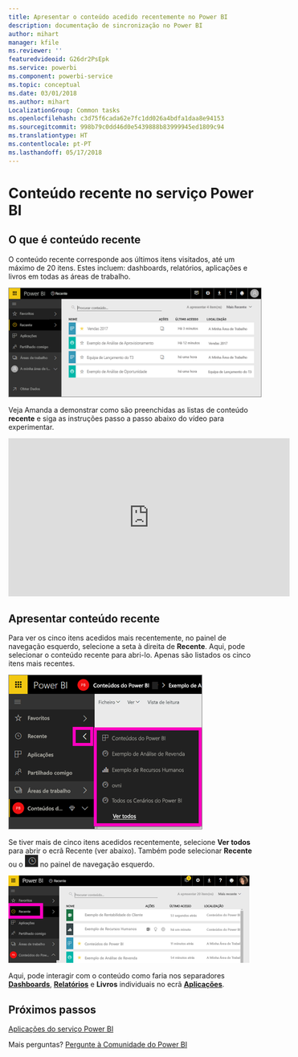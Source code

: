 ```yaml
---
title: Apresentar o conteúdo acedido recentemente no Power BI
description: documentação de sincronização no Power BI
author: mihart
manager: kfile
ms.reviewer: ''
featuredvideoid: G26dr2PsEpk
ms.service: powerbi
ms.component: powerbi-service
ms.topic: conceptual
ms.date: 03/01/2018
ms.author: mihart
LocalizationGroup: Common tasks
ms.openlocfilehash: c3d75f6cada62e7fc1dd026a4bdfa1daa8e94153
ms.sourcegitcommit: 998b79c0dd46d0e5439888b83999945ed1809c94
ms.translationtype: HT
ms.contentlocale: pt-PT
ms.lasthandoff: 05/17/2018
---
```

# <a name="recent-content-in-power-bi-service"></a>Conteúdo **recente** no serviço Power BI


## <a name="what-is-recent-content"></a>O que é conteúdo recente
O conteúdo recente corresponde aos últimos itens visitados, até um máximo de 20 itens.  Estes incluem: dashboards, relatórios, aplicações e livros em todas as áreas de trabalho.

![Janela Conteúdo recente](media/service-recent/power-bi-recent-screen.png)

Veja Amanda a demonstrar como são preenchidas as listas de conteúdo **recente** e siga as instruções passo a passo abaixo do vídeo para experimentar.

<iframe width="560" height="315" src="https://www.youtube.com/embed/G26dr2PsEpk" frameborder="0" allowfullscreen></iframe>

## <a name="display-recent-content"></a>Apresentar conteúdo recente
Para ver os cinco itens acedidos mais recentemente, no painel de navegação esquerdo, selecione a seta à direita de **Recente**.  Aqui, pode selecionar o conteúdo recente para abri-lo. Apenas são listados os cinco itens mais recentes.

![Lista de opções Conteúdo recente](media/service-recent/power-bi-recent-flyout-new.png)

Se tiver mais de cinco itens acedidos recentemente, selecione **Ver todos** para abrir o ecrã Recente (ver abaixo). Também pode selecionar **Recente** ou o ![ícone Recente](media/service-recent/power-bi-recent-icon.png) no painel de navegação esquerdo.

![apresentar todo o conteúdo recente](media/service-recent/power-bi-recent-list.png)

Aqui, pode interagir com o conteúdo como faria nos separadores [**Dashboards**](service-dashboards.md), [**Relatórios**](service-reports.md) e **Livros** individuais no ecrã [**Aplicações**](service-install-use-apps.md).

## <a name="next-steps"></a>Próximos passos
[Aplicações do serviço Power BI](service-install-use-apps.md)

Mais perguntas? [Pergunte à Comunidade do Power BI](http://community.powerbi.com/)

